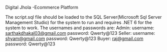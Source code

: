 Digital Jhola -Ecommerce Platform


The script.sql file should be loaded to the SQL Server(Microsoft Sql Server Management Studio) for the system to run and requires .NET 6 for the system to work.
The usernames and passwords are:
Admin: username: sarthakdhakal03@gmail.com password: Qwerty@123
Seller: username: shyam@gmail.com password: Qwerty@123
Buyer: raj@gmail.com password: Qwerty@123
